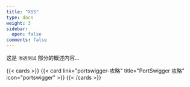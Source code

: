 ```yaml
---
title: "XSS"
type: docs
weight: 3
sidebar:
  open: false
comments: false
---
```


这是 `渗透测试` 部分的概述内容...

{{< cards >}}
{{< card link="portswigger-攻略" title="PortSwigger 攻略" icon="portswigger" >}}
{{< /cards >}}